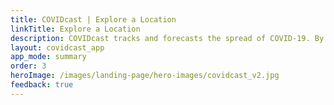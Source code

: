 ```yaml
---
title: COVIDcast | Explore a Location
linkTitle: Explore a Location
description: COVIDcast tracks and forecasts the spread of COVID-19. By Carnegie Mellon's Delphi Research Group.
layout: covidcast_app
app_mode: summary
order: 3
heroImage: /images/landing-page/hero-images/covidcast_v2.jpg
feedback: true
---
```

